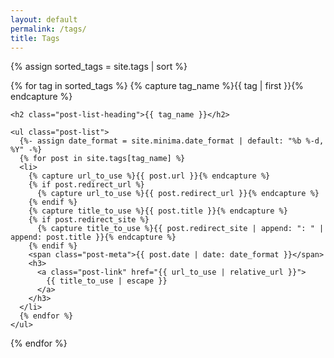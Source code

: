 ```yaml
---
layout: default
permalink: /tags/
title: Tags
---
```


<div class="home">


{% assign sorted_tags = site.tags | sort %}

{% for tag in sorted_tags %} 
    {% capture tag_name %}{{ tag | first }}{% endcapture %}

    <h2 class="post-list-heading">{{ tag_name }}</h2>

    <ul class="post-list">
      {%- assign date_format = site.minima.date_format | default: "%b %-d, %Y" -%}
      {% for post in site.tags[tag_name] %}
      <li>
        {% capture url_to_use %}{{ post.url }}{% endcapture %}
        {% if post.redirect_url %}
          {% capture url_to_use %}{{ post.redirect_url }}{% endcapture %}
        {% endif %}
        {% capture title_to_use %}{{ post.title }}{% endcapture %}
        {% if post.redirect_site %}
          {% capture title_to_use %}{{ post.redirect_site | append: ": " | append: post.title }}{% endcapture %}
        {% endif %}
        <span class="post-meta">{{ post.date | date: date_format }}</span>
        <h3>
          <a class="post-link" href="{{ url_to_use | relative_url }}">
            {{ title_to_use | escape }}
          </a>
        </h3>
      </li>
      {% endfor %}
    </ul>
{% endfor %}
</div>
